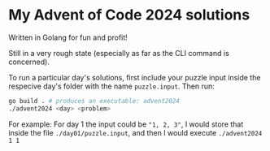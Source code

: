 # My Advent of Code 2024 solutions

Written in Golang for fun and profit!

Still in a very rough state (especially as far as the CLI command is concerned).

To run a particular day's solutions, first include your puzzle input inside the respecive day's folder with the name `puzzle.input`. Then run:

```bash
go build . # produces an executable: advent2024
./advent2024 <day> <problem>
```

For example: For day 1 the input could be `"1, 2, 3"`, I would store that inside the file `./day01/puzzle.input`, and then I would execute `./advent2024 1 1`
